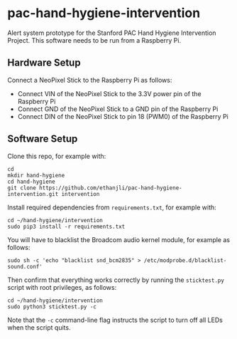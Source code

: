 # pac-hand-hygiene-intervention
Alert system prototype for the Stanford PAC Hand Hygiene Intervention Project.
This software needs to be run from a Raspberry Pi.

## Hardware Setup
Connect a NeoPixel Stick to the Raspberry Pi as follows:

- Connect VIN of the NeoPixel Stick to the 3.3V power pin of the Raspberry Pi
- Connect GND of the NeoPixel Stick to a GND pin of the Raspberry Pi
- Connect DIN of the NeoPixel Stick to pin 18 (PWM0) of the Raspberry Pi

## Software Setup
Clone this repo, for example with:
```
cd
mkdir hand-hygiene
cd hand-hygiene
git clone https://github.com/ethanjli/pac-hand-hygiene-intervention.git intervention
```
Install required dependencies from `requirements.txt`, for example with:
```
cd ~/hand-hygiene/intervention
sudo pip3 install -r requirements.txt
```
You will have to blacklist the Broadcom audio kernel module, for example as follows:
```
sudo sh -c 'echo "blacklist snd_bcm2835" > /etc/modprobe.d/blacklist-sound.conf'
```
Then confirm that everything works correctly by running the `sticktest.py` script with
root privileges, as follows:
```
cd ~/hand-hygiene/intervention
sudo python3 sticktest.py -c
```
Note that the `-c` command-line flag instructs the script to turn off all LEDs when
the script quits.
